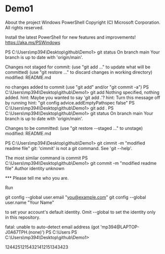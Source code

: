 # Demo1

About the project
Windows PowerShell
Copyright (C) Microsoft Corporation. All rights reserved.

Install the latest PowerShell for new features and improvements! https://aka.ms/PSWindows

PS C:\Users\mp394\Desktop\github\Demo1> git status
On branch main
Your branch is up to date with 'origin/main'.

Changes not staged for commit:
  (use "git add <file>..." to update what will be committed)
  (use "git restore <file>..." to discard changes in working directory)
        modified:   README.md

no changes added to commit (use "git add" and/or "git commit -a")
PS C:\Users\mp394\Desktop\github\Demo1> git add
Nothing specified, nothing added.
hint: Maybe you wanted to say 'git add .'?
hint: Turn this message off by running
hint: "git config advice.addEmptyPathspec false"
PS C:\Users\mp394\Desktop\github\Demo1> git add .
PS C:\Users\mp394\Desktop\github\Demo1> git status
On branch main
Your branch is up to date with 'origin/main'.

Changes to be committed:
  (use "git restore --staged <file>..." to unstage)
        modified:   README.md

PS C:\Users\mp394\Desktop\github\Demo1> git cimmit -m "modified readme file"
git: 'cimmit' is not a git command. See 'git --help'.

The most similar command is
        commit
PS C:\Users\mp394\Desktop\github\Demo1> git commit -m "modified readme file"
Author identity unknown

*** Please tell me who you are.

Run

  git config --global user.email "you@example.com"
  git config --global user.name "Your Name"

to set your account's default identity.
Omit --global to set the identity only in this repository.

fatal: unable to auto-detect email address (got 'mp394@LAPTOP-J0A67TPH.(none)')
PS C:\Users
PS C:\Users\mp394\Desktop\github\Demo1>


12442512154321412151343423
